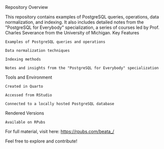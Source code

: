 Repository Overview

This repository contains examples of PostgreSQL queries, operations, data normalization, and indexing. It also includes detailed notes from the "PostgreSQL for Everybody" specialization, a series of courses led by Prof. Charles Severance from the University of Michigan.
Key Features

    Examples of PostgreSQL queries and operations

    Data normalization techniques

    Indexing methods

    Notes and insights from the "PostgreSQL for Everybody" specialization

Tools and Environment

    Created in Quarto

    Accessed from RStudio

    Connected to a locally hosted PostgreSQL database

Rendered Versions

    Available on RPubs

For full material, visit here: https://rpubs.com/beata_/

Feel free to explore and contribute!
